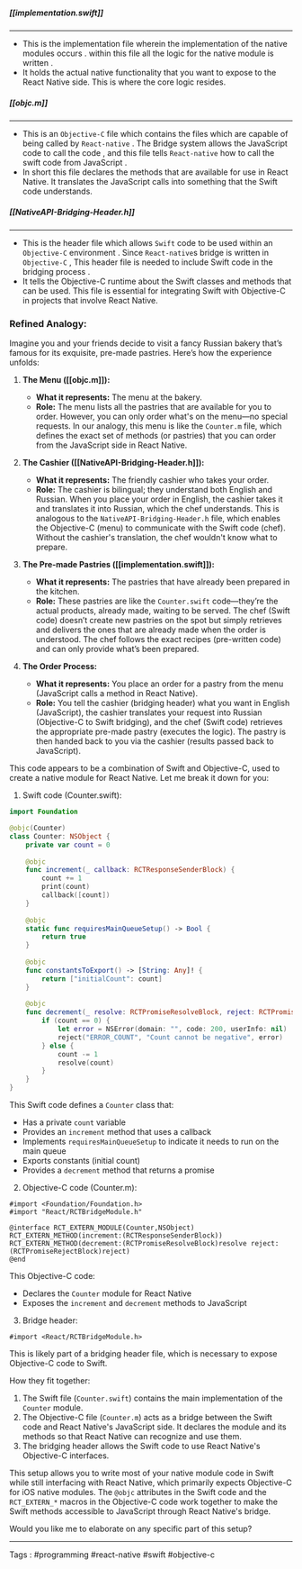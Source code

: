 #####  [[implementation.swift]]
____
- This is the implementation file wherein the implementation of the native modules occurs . within this file all the logic for the native module is written . 
- It holds the actual native functionality that you want to expose to the React Native side. This is where the core logic resides.

##### [[objc.m]]
____
- This is an `Objective-C` file which contains the files which are capable of being called by `React-native`  .  The Bridge system allows the JavaScript code to call the code , and this file tells `React-native` how to call the swift code from JavaScript .  
- In short this file declares the methods that are available for use in React Native. It translates the JavaScript calls into something that the Swift code understands.
##### [[NativeAPI-Bridging-Header.h]]
____
- This is the header file which allows `Swift` code to be used within an `Objective-C` environment . Since `React-native`s bridge is written in `Objective-C` , This header file is needed to include Swift code in the bridging process . 
- It tells the Objective-C runtime about the Swift classes and methods that can be used. This file is essential for integrating Swift with Objective-C in projects that involve React Native.

### Refined Analogy:

Imagine you and your friends decide to visit a fancy Russian bakery that’s famous for its exquisite, pre-made pastries. Here’s how the experience unfolds:

1. **The Menu ([[objc.m]]):**
    
    - **What it represents:** The menu at the bakery.
    - **Role:** The menu lists all the pastries that are available for you to order. However, you can only order what's on the menu—no special requests. In our analogy, this menu is like the `Counter.m` file, which defines the exact set of methods (or pastries) that you can order from the JavaScript side in React Native.
2. **The Cashier ([[NativeAPI-Bridging-Header.h]]):**
    
    - **What it represents:** The friendly cashier who takes your order.
    - **Role:** The cashier is bilingual; they understand both English and Russian. When you place your order in English, the cashier takes it and translates it into Russian, which the chef understands. This is analogous to the `NativeAPI-Bridging-Header.h` file, which enables the Objective-C (menu) to communicate with the Swift code (chef). Without the cashier's translation, the chef wouldn't know what to prepare.
3. **The Pre-made Pastries ([[implementation.swift]]):**
    
    - **What it represents:** The pastries that have already been prepared in the kitchen.
    - **Role:** These pastries are like the `Counter.swift` code—they’re the actual products, already made, waiting to be served. The chef (Swift code) doesn’t create new pastries on the spot but simply retrieves and delivers the ones that are already made when the order is understood. The chef follows the exact recipes (pre-written code) and can only provide what’s been prepared.
4. **The Order Process:**
    
    - **What it represents:** You place an order for a pastry from the menu (JavaScript calls a method in React Native).
    - **Role:** You tell the cashier (bridging header) what you want in English (JavaScript), the cashier translates your request into Russian (Objective-C to Swift bridging), and the chef (Swift code) retrieves the appropriate pre-made pastry (executes the logic). The pastry is then handed back to you via the cashier (results passed back to JavaScript).


This code appears to be a combination of Swift and Objective-C, used to create a native module for React Native. Let me break it down for you:

1. Swift code (Counter.swift):



```swift
import Foundation

@objc(Counter)
class Counter: NSObject {
    private var count = 0
    
    @objc
    func increment(_ callback: RCTResponseSenderBlock) {
        count += 1
        print(count)
        callback([count])
    }
    
    @objc
    static func requiresMainQueueSetup() -> Bool {
        return true
    }
    
    @objc
    func constantsToExport() -> [String: Any]! {
        return ["initialCount": count]
    }
    
    @objc
    func decrement(_ resolve: RCTPromiseResolveBlock, reject: RCTPromiseRejectBlock) {
        if (count == 0) {
            let error = NSError(domain: "", code: 200, userInfo: nil)
            reject("ERROR_COUNT", "Count cannot be negative", error)
        } else {
            count -= 1
            resolve(count)
        }
    }
}
```

This Swift code defines a `Counter` class that:
- Has a private `count` variable
- Provides an `increment` method that uses a callback
- Implements `requiresMainQueueSetup` to indicate it needs to run on the main queue
- Exports constants (initial count)
- Provides a `decrement` method that returns a promise

2. Objective-C code (Counter.m):

```objc
#import <Foundation/Foundation.h>
#import "React/RCTBridgeModule.h"

@interface RCT_EXTERN_MODULE(Counter,NSObject)
RCT_EXTERN_METHOD(increment:(RCTResponseSenderBlock))
RCT_EXTERN_METHOD(decrement:(RCTPromiseResolveBlock)resolve reject:(RCTPromiseRejectBlock)reject)
@end
```

This Objective-C code:
- Declares the `Counter` module for React Native
- Exposes the `increment` and `decrement` methods to JavaScript

3. Bridge header:

```objc
#import <React/RCTBridgeModule.h>
```

This is likely part of a bridging header file, which is necessary to expose Objective-C code to Swift.

How they fit together:

1. The Swift file (`Counter.swift`) contains the main implementation of the `Counter` module.
2. The Objective-C file (`Counter.m`) acts as a bridge between the Swift code and React Native's JavaScript side. It declares the module and its methods so that React Native can recognize and use them.
3. The bridging header allows the Swift code to use React Native's Objective-C interfaces.

This setup allows you to write most of your native module code in Swift while still interfacing with React Native, which primarily expects Objective-C for iOS native modules. The `@objc` attributes in the Swift code and the `RCT_EXTERN_*` macros in the Objective-C code work together to make the Swift methods accessible to JavaScript through React Native's bridge.

Would you like me to elaborate on any specific part of this setup?

___
Tags : #programming #react-native #swift #objective-c 
